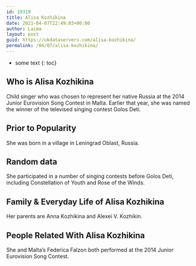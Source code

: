 ```yaml
---
id: 19319
title: Alisa Kozhikina
date: 2021-04-07T22:49:03+00:00
author: Laima
layout: post
guid: https://ukdataservers.com/alisa-kozhikina/
permalink: /04/07/alisa-kozhikina/
---
```


* some text
{: toc}


## Who is Alisa Kozhikina
                  
                  
                  
Child singer who was chosen to represent her native Russia at the 2014 Junior Eurovision Song Contest in Malta. Earlier that year, she was named the winner of the televised singing contest Golos Deti.
                  
              
            
              
            
                
                
                
## Prior to Popularity
                  
                  
                  
She was born in a village in Leningrad Oblast, Russia.
                  
              
            
              
            
                
                
                
## Random data
                  
                  
                  
She participated in a number of singing contests before Golos Deti, including Constellation of Youth and Rose of the Winds.
                  
              
            
              
            
                
                
                
## Family & Everyday Life of Alisa Kozhikina
                  
                  
                  
Her parents are Anna Kozhikina and Alexei V. Kozhikin.
                  
              
            
              
            
                
                
                
## People Related With Alisa Kozhikina
                  
                  
                  
She and Malta&#8217;s Federica Falzon both performed at the 2014 Junior Eurovision Song Contest.
                  
              
            
              
            
                
              
            
              
              
            
            
              
            
          
          
          